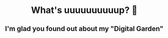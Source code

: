 <h1 align="center">What's uuuuuuuuuup? 👋</h1>
<h2 align="center">I'm glad you found out about my "Digital Garden"</h2>
